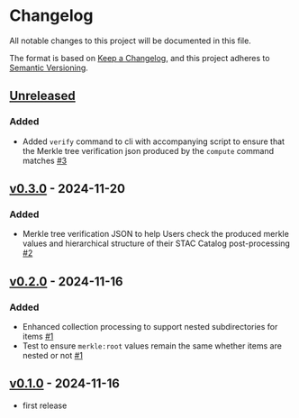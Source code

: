 # Changelog

All notable changes to this project will be documented in this file.

The format is based on [Keep a Changelog](https://keepachangelog.com/en/1.0.0/),
and this project adheres to [Semantic Versioning](https://semver.org/spec/v2.0.0.html).

## [Unreleased]

### Added

- Added `verify` command to cli with accompanying script to ensure that the Merkle tree verification json produced by the `compute` command matches [#3](https://github.com/stacchain/stac-merkle-tree-cli/pull/3)

## [v0.3.0] - 2024-11-20

### Added

- Merkle tree verification JSON to help Users check the produced merkle values and hierarchical structure of their STAC Catalog post-processing [#2](https://github.com/stacchain/stac-merkle-tree-cli/pull/2)

## [v0.2.0] - 2024-11-16

### Added

- Enhanced collection processing to support nested subdirectories for items [#1](https://github.com/stacchain/stac-merkle-tree-cli/pull/1)
- Test to ensure `merkle:root` values remain the same whether items are nested or not [#1](https://github.com/stacchain/stac-merkle-tree-cli/pull/1)

## [v0.1.0] - 2024-11-16

- first release

[Unreleased]: https://github.com/stacchain/stac-merkle-tree-cli/tree/v0.3.0...main
[v0.3.0]: https://github.com/stacchain/stac-merkle-tree-cli/tree/v0.2.0...v0.3.0
[v0.2.0]: https://github.com/stacchain/stac-merkle-tree-cli/tree/v0.1.0...v0.2.0
[v0.1.0]: https://github.com/stacchain/stac-merkle-tree-cli/tree/v0.1.0
